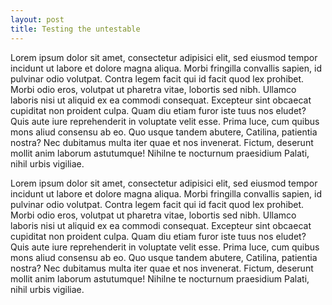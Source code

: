 ```yaml
---
layout: post
title: Testing the untestable
---
```


Lorem ipsum dolor sit amet, consectetur adipisici elit, sed eiusmod tempor incidunt ut labore et dolore magna aliqua. Morbi fringilla convallis sapien, id pulvinar odio volutpat. Contra legem facit qui id facit quod lex prohibet.
Morbi odio eros, volutpat ut pharetra vitae, lobortis sed nibh. Ullamco laboris nisi ut aliquid ex ea commodi consequat. Excepteur sint obcaecat cupiditat non proident culpa. Quam diu etiam furor iste tuus nos eludet? Quis aute iure reprehenderit in voluptate velit esse.
Prima luce, cum quibus mons aliud consensu ab eo. Quo usque tandem abutere, Catilina, patientia nostra? Nec dubitamus multa iter quae et nos invenerat. Fictum, deserunt mollit anim laborum astutumque! Nihilne te nocturnum praesidium Palati, nihil urbis vigiliae.

Lorem ipsum dolor sit amet, consectetur adipisici elit, sed eiusmod tempor incidunt ut labore et dolore magna aliqua. Morbi fringilla convallis sapien, id pulvinar odio volutpat. Contra legem facit qui id facit quod lex prohibet.
Morbi odio eros, volutpat ut pharetra vitae, lobortis sed nibh. Ullamco laboris nisi ut aliquid ex ea commodi consequat. Excepteur sint obcaecat cupiditat non proident culpa. Quam diu etiam furor iste tuus nos eludet? Quis aute iure reprehenderit in voluptate velit esse.
Prima luce, cum quibus mons aliud consensu ab eo. Quo usque tandem abutere, Catilina, patientia nostra? Nec dubitamus multa iter quae et nos invenerat. Fictum, deserunt mollit anim laborum astutumque! Nihilne te nocturnum praesidium Palati, nihil urbis vigiliae.